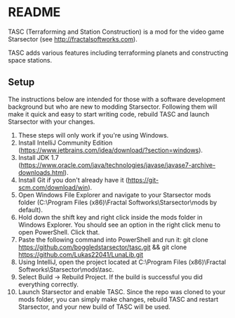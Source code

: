 # README #

TASC (Terraforming and Station Construction) is a mod for the video game Starsector (see http://fractalsoftworks.com).

TASC adds various features including terraforming planets and constructing space stations.

## Setup ##

The instructions below are intended for those with a software development background but who are new to modding Starsector. Following them will make it quick and easy to start writing code, rebuild TASC and launch Starsector with your changes.

1. These steps will only work if you're using Windows.
2. Install IntelliJ Community Edition (https://www.jetbrains.com/idea/download/?section=windows).
3. Install JDK 1.7 (https://www.oracle.com/java/technologies/javase/javase7-archive-downloads.html).
4. Install Git if you don't already have it (https://git-scm.com/download/win).
5. Open Windows File Explorer and navigate to your Starsector mods folder (C:\Program Files (x86)\Fractal Softworks\Starsector\mods by default).
6. Hold down the shift key and right click inside the mods folder in Windows Explorer. You should see an option in the right click menu to open PowerShell. Click that.
7. Paste the following command into PowerShell and run it: git clone https://github.com/boggledstarsector/tasc.git && git clone https://github.com/Lukas22041/LunaLib.git
8. Using IntelliJ, open the project located at C:\Program Files (x86)\Fractal Softworks\Starsector\mods\tasc.
9. Select Build -> Rebuild Project. If the build is successful you did everything correctly.
10. Launch Starsector and enable TASC. Since the repo was cloned to your mods folder, you can simply make changes, rebuild TASC and restart Starsector, and your new build of TASC will be used.